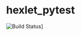 # hexlet_pytest
![Build Status](https://github.com/Trankvill/hexlet_pytest/workflows/tests/badge.svg)]
